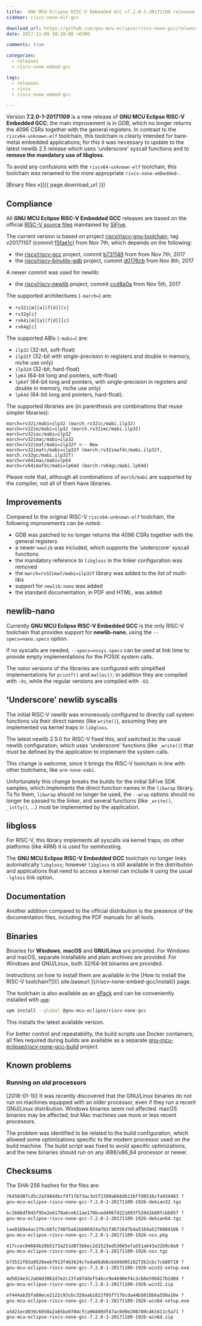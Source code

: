 ```yaml
---
title:  GNU MCU Eclipse RISC-V Embedded GCC v7.2.0-1-20171109 released
sidebar: riscv-none-elf-gcc

download_url: https://github.com/gnu-mcu-eclipse/riscv-none-gcc/releases/tag/v7.2.0-1-20171109/
date: 2017-11-09 10:28:00 +0300

comments: true

categories:
  - releases
  - riscv-none-embed-gcc

tags:
  - releases
  - riscv
  - riscv-none-embed-gcc

---
```


Version **7.2.0-1-20171109** is a new release of **GNU MCU Eclipse RISC-V Embedded GCC**; the main improvement is in GDB, which no longer returns the 4096 CSRs together with the general registers. In contrast to the `riscv64-unknown-elf` toolchain, this toolchain is clearly intended for bare-metal embedded applications; for this it was necessary to  update to the latest newlib 2.5 release which uses 'underscore' syscall functions and to **remove the mandatory use of libgloss**.

To avoid any confusions with the `riscv64-unknown-elf` toolchain, this toolchain was renamed to the more appropriate `riscv-none-embedded-`.

[Binary files »]({{ page.download_url }})

## Compliance

All **GNU MCU Eclipse RISC-V Embedded GCC** releases are based on the official [RISC-V source files](https://github.com/riscv/riscv-gcc) maintained by [SiFive](https://www.sifive.com).

The current version is based on project [riscv/riscv-gnu-toolchain](https://github.com/riscv/riscv-gnu-toolchain), tag v20171107 (commit [f5fae1c](https://github.com/riscv/riscv-gnu-toolchain/tree/v20171107)) from Nov 7th, which depends on the following:

- the [riscv/riscv-gcc](https://github.com/riscv/riscv-gcc) project, commit [b731149](https://github.com/riscv/riscv-gcc/commit/b731149757b93ddc80e6e4b5483a6931d5f9ad60) from from Nov 7th, 2017
- the [riscv/riscv-binutils-gdb](https://github.com/riscv/riscv-binutils-gdb) project, commit [d0176cb](https://github.com/riscv/riscv-binutils-gdb/commit/d0176cb1653b2dd3849861453ee90a52caefa95a) from Nov 8th, 2017

A newer commit was used for newlib:

- the [riscv/riscv-newlib](https://github.com/riscv/riscv-newlib) project, commit [ccd8a0a](https://github.com/riscv/riscv-newlib/commit/f2ab66c9c1c90f74959ff47394b74dfaacdb125f) from Nov 5th, 2017

The supported architectures (`-march=`) are:

* `rv32i[m][a][f[d]][c]`
* `rv32g[c]`
* `rv64i[m][a][f[d]][c]`
* `rv64g[c]`

The supported ABIs (`-mabi=`) are:

* `ilp32` (32-bit, soft-float)
* `ilp32f` (32-bit with single-precision in registers and double in memory, niche use only)
* `ilp32d` (32-bit, hard-float)
* `lp64` (64-bit long and pointers, soft-float)
* `lp64f` (64-bit long and pointers, with single-precision in registers and double in memory, niche use only)
* `lp64d` (64-bit long and pointers, hard-float).

The supported libraries are (in parenthesis are combinations that reuse simpler libraries):

```console
march=rv32i/mabi=ilp32 (march.rv32ic/mabi.ilp32)
march=rv32im/mabi=ilp32 (march.rv32imc/mabi.ilp32)
march=rv32iac/mabi=ilp32
march=rv32imac/mabi=ilp32
march=rv32imaf/mabi=ilp32f <-- New
march=rv32imafc/mabi=ilp32f (march.rv32imafdc/mabi.ilp32f, march.rv32gc/mabi.ilp32f)
march=rv64imac/mabi=lp64
march=rv64imafdc/mabi=lp64d (march.rv64gc/mabi.lp64d)
```

Please note that, although all combinations of `march/mabi` are supported by the compiler, not all of them have libraries.

## Improvements

Compared to the original RISC-V `riscv64-unknown-elf` toolchain, the following improvements can be noted:

* GDB was patched to no longer returns the 4096 CSRs together with the general registers
* a newer `newlib` was included, which supports the 'underscore' syscall functions
* the mandatory reference to `libgloss` in the linker configuration was removed
* the `march=rv32imaf/mabi=ilp32f` library was added to the list of multi-libs
* support for `newlib-nano` was added
* the standard documentation, in PDF and HTML, was added

## newlib-nano

Currently **GNU MCU Eclipse RISC-V Embedded GCC** is the only RISC-V toolchain that provides support for **newlib-nano**, using the `--specs=nano.specs` option.

If no syscalls are needed, `--specs=nosys.specs` can be used at link time to provide empty implementations for the POSIX system calls.

The _nano_ versions of the libraries are configured with simplified implementations for `printf()` and `malloc()`; in addition they are compiled with `-Os`, while the regular versions are compiled with `-O2`.

## 'Underscore' newlib syscalls

The initial RISC-V newlib was erroneously configured to directly call system functions via their direct names (like `write()`), assuming they are implemented via kernel traps in `libgloss`.

The latest newlib 2.5.0 for RISC-V fixed this, and switched to the usual newlib configuration, which uses 'underscore' functions (like `_write()`) that must be defined by the application to implement the system calls.

This change is welcome, since it brings the RISC-V toolchain in line with other toolchains, like `arm-none-eabi`.

Unfortunately this change breaks the builds for the initial SiFive SDK samples, which implements the direct function names in the `libwrap` library. To fix them, `libwrap` should no longer be used, the `--wrap` options should no longer be passed to the linker, and several functions (like `_write()`, `_istty()`, ...) must be implemented by the application.

## libgloss

For RISC-V, this library implements all syscalls via kernel traps; on other platforms (like ARM) it is used for semihosting.

The **GNU MCU Eclipse RISC-V Embedded GCC** toolchain no longer links automatically `libgloss`; however  `libgloss` is still available in the distribution and applications that need to access a kernel can include it using the usual `-lgloss` link option.

## Documentation

Another addition compared to the official distribution is the presence of the documentation files, including the PDF manuals for all tools.

## Binaries

Binaries for **Windows**, **macOS** and **GNU/Linux** are provided. For Windows and macOS, separate installable and plain archives are provided. For Windows and GNU/Linux, both 32/64-bit binaries are provided.

Instructions on how to install them are available in the [How to install the RISC-V toolchain?]({{ site.baseurl }}/riscv-none-embed-gcc/install/) page.

The toolchain is also available as an [xPack](https://www.npmjs.com/package/@gnu-mcu-eclipse/riscv-none-gcc) and can be conveniently installed with [`xpm`](https://www.npmjs.com/package/xpm):

```sh
xpm install --global @gnu-mcu-eclipse/riscv-none-gcc
```

This installs the latest available version.

For better control and repeatability, the build scripts use Docker containers; all files required during builds are available as a separate [gnu-mcu-eclipse/riscv-none-gcc-build](https://github.com/gnu-mcu-eclipse/riscv-none-gcc-build) project.

## Known problems

### Running on old processors

[2018-01-10] It was recently discovered that the GNU/Linux binaries do not run on machines equipped with an older processor, even if they run a recent GNU/Linux distribution. Windows binaries seem not affected. macOS binaries may be affected, but Mac machines use more or less recent processors.

The problem was identified to be related to the build configuration, which allowed some optimizations specific to the modern processor used on the build machine. The build script was fixed to avoid specific optimizations, and the new binaries should run on any i686/x86_64 processor or newer.

## Checksums

The SHA-256 hashes for the files are:

```txt
76456d07cd5c2a5984dbcf9f1fb73ac3e5f2399a6b8db13bffd8516cfa934483 ?
gnu-mcu-eclipse-riscv-none-gcc-7.2.0-1-20171109-1926-debian32.tgz

bc1686df845f95e2e6178a6ce611ae178bced496fd221093f520d1b80fcbb057 ?
gnu-mcu-eclipse-riscv-none-gcc-7.2.0-1-20171109-1926-debian64.tgz

1ae0169a4ac2f6c68fc748fba81bb06924a7b1f46726d7b4a5104a5270084186 ?
gnu-mcu-eclipse-riscv-none-gcc-7.2.0-1-20171109-1926-osx.pkg

417ccec04684b28b5173a251d873b6ec2d1523ed53665efa551a643a32b9c0a9 ?
gnu-mcu-eclipse-riscv-none-gcc-7.2.0-1-20171109-1926-osx.tgz

b73511f03a9528eeb7913f4b3624c7eda66db0c6d49d051027262cbc7cb80710 ?
gnu-mcu-eclipse-riscv-none-gcc-7.2.0-1-20171109-1926-win32-setup.exe

4d5024e3c2ab0d3062d7e2c23fa97ddef546cc9e4b90ef4c2cb8e596817b2d0d ?
gnu-mcu-eclipse-riscv-none-gcc-7.2.0-1-20171109-1926-win32.zip

ef444ab35fa80ece2122c93cbc320aab1822f05f717bcda44b5018b6a550a10e ?
gnu-mcu-eclipse-riscv-none-gcc-7.2.0-1-20171109-1926-win64-setup.exe

a5d21ecd039c6050a2a05ba9704cfca96880df47ac0d9e208780c461611c5a71 ?
gnu-mcu-eclipse-riscv-none-gcc-7.2.0-1-20171109-1926-win64.zip
```
